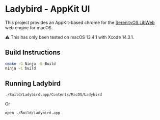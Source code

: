 # Ladybird - AppKit UI

This project provides an AppKit-based chrome for the [SerenityOS LibWeb](https://github.com/SerenityOS/serenity)
web engine for macOS.

⚠️ This has only been tested on macOS 13.4.1 with Xcode 14.3.1.

## Build Instructions

```bash
cmake -G Ninja -B Build
ninja -C build
```

## Running Ladybird

```bash
./Build/Ladybird.app/Contents/MacOS/Ladybird
```

Or

```bash
open ./Build/Ladybird.app
```
